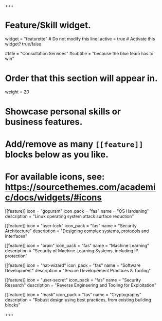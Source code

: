 +++
# Feature/Skill widget.
widget = "featurette"  # Do not modify this line!
active = true  # Activate this widget? true/false

#title = "Consultation Services"
#subtitle = "because the blue team has to win"

# Order that this section will appear in.
weight = 20

# Showcase personal skills or business features.
# 
# Add/remove as many `[[feature]]` blocks below as you like.
# 
# For available icons, see: https://sourcethemes.com/academic/docs/widgets/#icons

[[feature]]
  icon = "gopuram"
  icon_pack = "fas"
  name = "OS Hardening"
  description = "Linux operating system attack surface reduction"
  
[[feature]]
  icon = "user-lock"
  icon_pack = "fas"
  name = "Security Architecture"
  description = "Designing complex systems, protocols and interfaces"  
  
[[feature]]
  icon = "brain"
  icon_pack = "fas"
  name = "Machine Learning"
  description = "Security of Machine Learning Systems, including IP protection"

[[feature]]
  icon = "hat-wizard"
  icon_pack = "fas"
  name = "Software Development"
  description = "Secure Developement Practices & Tooling"
  
[[feature]]
  icon = "user-secret"
  icon_pack = "fas"
  name = "Security Research"
  description = "Reverse Engineering and Tooling for Exploitation"

[[feature]]
  icon = "mask"
  icon_pack = "fas"
  name = "Cryptography"
  description = "Robust design using best practices, from existing building blocks"

+++
